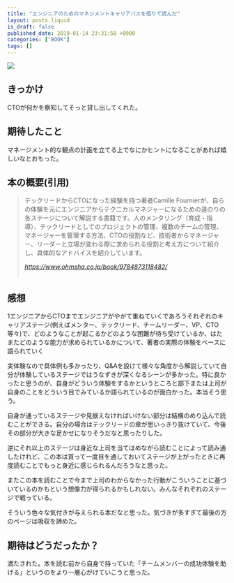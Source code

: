 ```yaml
---
title: "エンジニアのためのマネジメントキャリアパスを借りて読んだ"
layout: posts.liquid
is_draft: false
published_date: 2019-01-14 23:31:50 +0900
categories: ["BOOK"]
tags: []
---
```


![](https://images-na.ssl-images-amazon.com/images/I/51sEua-%2BejL._SX350_BO1,204,203,200_.jpg)

## きっかけ
CTOが何かを察知してそっと貸し出してくれた。

## 期待したこと
マネージメント的な観点の計画を立てる上でなにかヒントになることがあれば嬉しいなとおもった。

## 本の概要(引用)
> テックリードからCTOになった経験を持つ著者Camille Fournierが、自らの体験を元にエンジニアからテクニカルマネジャーになるための道のりの各ステージについて解説する書籍です。人のメンタリング（育成・指導）、テックリードとしてのプロジェクトの管理、複数のチームの管理、マネージャーを管理する方法、CTOの役割など、技術者からマネージャー、リーダーと立場が変わる際に求められる役割と考え方について紹介し、具体的なアドバイスを紹介しています。
> 
> <cite>https://www.ohmsha.co.jp/book/9784873118482/<br><br></cite>

## 感想
1エンジニアからCTOまでエンジニアがやがて重ねていくであろうそれぞれのキャリアステージ(例えばメンター、テックリード、チームリーダー、VP、CTO等々)で、どのようなことが起こるかどのような困難が待ち受けているか、はたまたどのような能力が求められているかについて、著者の実際の体験をベースに語られていく

実体験なので具体例も多かったり、Q&Aを設けて様々な角度から解説していて自分が体験しているステージではうなずきが深くなるシーンが多かった。特に良かったと思うのが、自身がどういう体験をするかというところと部下または上司が自身のことをどういう目でみているか語られているのが面白かった。本当そう思う。

自身が通っているステージや見据えなければいけない部分は結構のめり込んで読むことができる。自分の場合はテックリードの章が思いっきり抜けていて、今後その部分が大きな足かせになりそうだなと思ったりした。

逆にそれ以上のステージは身近な上司を当てはめながら読むことによって読み通したけれど、この本は買って一度目を通しておいてステージが上がったときに再度読むことでもっと身近に感じられるんだろうなと思った。

またこの本を読むことで今まで上司のわからなかった行動がこういうことに基づいているのかもという想像力が得られるかもしれない。みんなそれぞれのステージで戦っている。

そういう色々な気付きが与えられる本だなと思った。気づきが多すぎて最後の方のページは吸収を諦めた。

## 期待はどうだったか？
満たされた。本を読む前から自身で持っていた「チームメンバーの成功体験を助ける」というのをより一層心がけていこうと思った。



